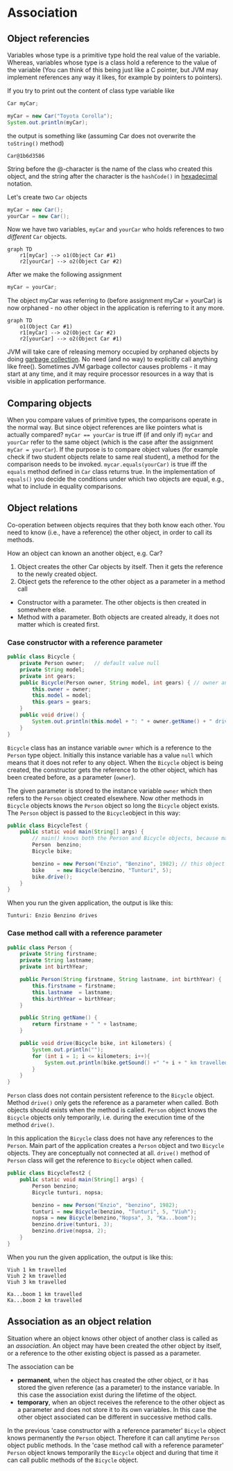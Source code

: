 # Association

## Object referencies

Variables whose type is a primitive type hold the real value of the variable.
Whereas, variables whose type is a class hold a reference to the value of the variable
(You can think of this being just like a C pointer, but JVM may implement references any way it likes,
for example by pointers to pointers).

If you try to print out the content of class type variable like
```Java
Car myCar;

myCar = new Car("Toyota Corolla");
System.out.println(myCar);
```
the output is something like (assuming Car does not overwrite the `toString()` method)
```text
Car@1b6d3586
```
String before the @-character is the name of the class who created this object, and the string after the 
character is the `hashCode()` in [hexadecimal](https://en.wikipedia.org/wiki/Hexadecimal) notation.

Let's create two `Car` objects
```Java
myCar = new Car();
yourCar = new Car();
```
Now we have two variables, `myCar` and `yourCar` who holds references to two _different_ `Car` objects.
```mermaid
graph TD
    r1[myCar] --> o1(Object Car #1)
    r2[yourCar] --> o2(Object Car #2)
```
After we make the following assignment
```Java
myCar = yourCar;
```
The object myCar was referring to (before assignment myCar = yourCar) is now orphaned -
no other object in the application is referring to it any more.
```mermaid
graph TD
    o1(Object Car #1)
    r1[myCar] --> o2(Object Car #2)
    r2[yourCar] --> o2(Object Car #1)
```
JVM will take care of releasing memory occupied by orphaned objects by doing [garbage collection](https://en.wikipedia.org/wiki/Garbage_collection_(computer_science)).
No need (and no way) to explicitly call anything like free(). Sometimes JVM garbage collector causes
problems - it may start at any time, and it may require processor resources in a way that is visible
in application performance.

## Comparing objects

When you compare values of primitive types, the comparisons operate in the normal way.
But since object references are like pointers what is actually compared?
`myCar == yourCar` is true iff (if and only if) `myCar` and `yourCar` refer to the same object
(which is the case after the assignment `myCar = yourCar`). If the purpose is to compare object values
(for example check if two student objects relate to same real student), a method for the comparison
needs to be invoked. `mycar.equals(yourCar)` is true iff the `equals` method defined in `Car` class
returns true. In the implementation of `equals()` you decide the conditions under which two objects
are equal, e.g., what to include in equality comparisons.

## Object relations

Co-operation between objects requires that they both know each other. You need to know (i.e., have a
reference) the other object, in order to call its methods.

How an object can known an another object, e.g. Car?
1. Object creates the other Car objects by itself. Then it gets the reference to the newly created object.
2. Object gets the reference to the other object as a parameter in a method call
  - Constructor with a parameter. The other objects is then created in somewhere else.
  - Method with a parameter. Both objects are created already, it does not matter which is created first.

### Case constructor with a reference parameter

```Java
public class Bicycle {
    private Person owner;   // default value null
    private String model;
    private int gears;
    public Bicycle(Person owner, String model, int gears) { // owner and model are referencies to objects
        this.owner = owner;
        this.model = model;
        this.gears = gears;
    }
    public void drive() {
        System.out.println(this.model + ": " + owner.getName() + " drives");
    }
}
```

`Bicycle` class has an instance variable `owner` which is a reference to the `Person` type object.
Initially this instance variable has a value `null` which means that it does not refer to any object.
When the `Bicycle` object is being created, the constructor gets the reference to the other object,
which has been created before, as a parameter (`owner`).

The given parameter is stored to the instance variable `owner` which then refers to the `Person` object
created elsewhere. Now other methods in `Bicycle` objects knows the `Person` object so long the `Bicycle`
object exists. The `Person` object is passed to the `Bicycle`object in this way:
```Java
public class BicycleTest {
    public static void main(String[] args) {
        // main() knows both the Person and Bicycle objects, because main() creates both of them
        Person  benzino;
        Bicycle bike;

        benzino = new Person("Enzio", "Benzino", 1982); // this object needs to be created first
        bike    = new Bicycle(benzino, "Tunturi", 5);
        bike.drive();
    }
}
```
When you run the given application, the output is like this:
```text
Tunturi: Enzio Benzino drives
```

### Case method call with a reference parameter

```Java
public class Person {
    private String firstname;
    private String lastname;
    private int birthYear;

    public Person(String firstname, String lastname, int birthYear) {
        this.firstname = firstname;
        this.lastname  = lastname;
        this.birthYear = birthYear;
    }

    public String getName() {
        return firstname + " " + lastname;
    }

    public void drive(Bicycle bike, int kilometers) {
        System.out.println("");
        for (int i = 1; i <= kilometers; i++){
            System.out.println(bike.getSound() +" "+ i + " km travelled");
        }
    }
}
```
`Person` class does not contain persistent reference to the `Bicycle` object. Method `drive()` only 
gets the reference as a parameter when called. Both objects should exists when the method is called.
`Person` object knows the `Bicycle` objects only temporarily, i.e. during the execution time of the
method `drive()`.

In this application the `Bicycle` class does not have any references to the `Person`. Main part of the 
application creates a `Person` object and two `Bicycle` objects. They are conceptually not connected
at all. `drive()` method of `Person` class will get the reference to `Bicycle` object when called.

```Java
public class BicycleTest2 {
    public static void main(String[] args) {
        Person benzino;
        Bicycle tunturi, nopsa;

        benzino = new Person("Enzio", "benzino", 1982);
        tunturi = new Bicycle(benzino, "Tunturi", 5, "Viuh");
        nopsa = new Bicycle(benzino,"Nopsa", 3, "Ka...boom");
        benzino.drive(tunturi, 3);
        benzino.drive(nopsa, 2);
    }
}
```
When you run the given application, the output is like this:
```text
Viuh 1 km travelled
Viuh 2 km travelled
Viuh 3 km travelled

Ka...boom 1 km travelled
Ka...boom 2 km travelled
```

## Association as an object relation

Situation where an object knows other object of another class is called as an _association_. An object
may have been created the other object by itself, or a reference to the other existing object is passed
as a parameter.

The association can be
- **permanent**, when the object has created the other object, or it has stored the given reference
(as a parameter) to the instance variable. In this case the association exist during the lifetime of the object.
- **temporary**, when an object receives the reference to the other object as a parameter and does not
store it to its own variables. In this case the other object associated can be different in successive
method calls.

In the previous 'case constructor with a reference parameter' `Bicycle` object knows permanently the
`Person` object. Therefore it can call anytime `Person` object public methods. In the
'case method call with a reference parameter' `Person` object knows temporarily the `Bicycle` object
and during that time it can call public methods of the `Bicycle` object.
